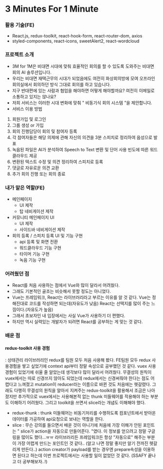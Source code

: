 # 3 Minutes For 1 Minute
### 활용 기술(FE)
- React.js, redux-toolkit, react-hook-form, react-router-dom, axios
- styled-components, react-icons, sweetAlert2, react-wordcloud

### 프로젝트 소개
- 3M for 1M은 비대면 시대에 맞춰 효율적인 회의를 할 수 있도록 도와주는 비대면 회의 AI 솔루션입니다.
- 우리는 비대면 재택근무의 시대가 되었음에도 여전히 화상회의방에 모여 오프라인 회의실에서 회의하던 방식 그대로 회의를 하고 있습니다.
- 지구 반대편에 있는 사람과 협업을 해야하면 어떻게 해야할까요? 여전히 이메일로 소통하고 있지는 않나요?
- 저희 서비스는 이러한 시대 변화에 맞춰 " 비동기식 회의 시스템 "을 제안합니다.
- 서비스 이용 방법 
1. 회원가입 및 로그인
2. 그룹 생성 or 가입
3. 회의 진행담당이 회의 및 참여자 등록
4. 각 참여자들은 해당 의제에 관해 자신의 의견을 3분 스피치로 정리하여 음성으로 발표
5. 녹음된 파일은 AI가 분석하여 Speech to Text 변환 및 단어 사용 빈도에 따른 워드 클라우드 제공
6. 변환된 텍스트 수정 및 의견 정리하여 스피치로 등록
7. 댓글로 자유로운 의견 교환
8. 추가 회의 진행 또는 회의 종료

### 내가 맡은 역할(FE)
- 메인페이지
  - UI 제작
  - 탑 네비게이션 제작
- 커뮤니티 메인페이지 UI
  - UI 제작
  - 사이드바 네비게이션 제작
- 회의 등록 / 스피치 등록 UI 및 기능 구현
  - api 등록 및 화면 전환
  - 워드클라우드 기능 구현
  - 타이머 기능 구현
  - 녹음 기능 구현

### 어려웠던 점
- React를 처음 사용하는 점에서 Vue와 많이 달라서 어려웠다.
- 그래도 기본적인 골조는 비슷해서 못할 정도는 아니었다.
- Vue는 프레임워크, React는 라이브러리라고 부르는 이유를 알 것 같다. Vue는 정해진대로 코드를 작성하면 되는데(자유도가 낮음) React는 선택지를 많이 주는 느낌이다.(자유도가 높음)
- 그래서 초보자인 내 입장에서는 사실 Vue가 사용하기 더 편했다.
- 하지만 역시 실력있는 개발자가 되려면 React를 공부하는 게 맞는 것 같다.

### 배운 점
#### redux-toolkit 사용 경험
: 상태관리 라이브러리인 redux를 팀원 모두 처음 사용해 봤다. FE팀원 모두 redux 사용경험을 쌓고 싶었기에 context api부터 정말 속성으로 공부했던 것 같다. vuex 사용 경험이 있었기에 쉬울 줄 알았는데 생각보다 많이 달라서 어려웠다. 무결성의 원칙이 vuex에서는 따로 신경쓰지 않아도 되었는데 redux에서는 신경써줘야 한다는 점도 어렵다고 느껴졌고 mutation이 reducer라는 이름으로 바뀐 것도 처음에는 헷갈렸다. 그래도 다행히 무결성의 원칙을 알아서 지켜주는 redux-toolkit을 활용해서 조금은 나아졌지만 추가적으로 vuex에서는 사용해본적 없는 thunk 미들웨어를 적용해야 하는 부분도 이해하기 어려웠다. 그리고 toolkit을 쓰면서 slice라는 개념도 이해해야 했다.
- redux-thunk : thunk 미들웨어는 비동기처리를 수행하도록 컴포넌트에서 받아온 데이터를 가공하여 api요청으로 보내는 역할을 한다.
- slice : 무슨 강의를 들으면서 배운 것이 아니기에 처음에 가장 이해가 안된 포인트는 " slice가 action을 자동으로 만들어준다. "였다. 이 정보를 얻으려고 정말 구글링을 많이도 했다...ㅠㅠ 라이브러리든 프레임워크든 항상 "자동으로" 해주는 부분이 가장 어렵게 만드는 포인트인 것 같다.. (알고 나면 정말 좋지만 알기 전까진 헷갈리게 만든다..) action creator가 payload를 받는 경우엔 prepare속성을 이용하면 된다고 하는데 이번 프로젝트에서는 사용할 일이 없었던 것 같다. (SSAFY 끝나고 더 공부해보자..!)
